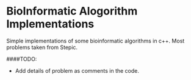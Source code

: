 BioInformatic Alogorithm Implementations
========================================

Simple implementations of some bioinformatic algorithms in c++. Most problems taken from Stepic.


####TODO:
 - Add details of problem as comments in the code.
 


